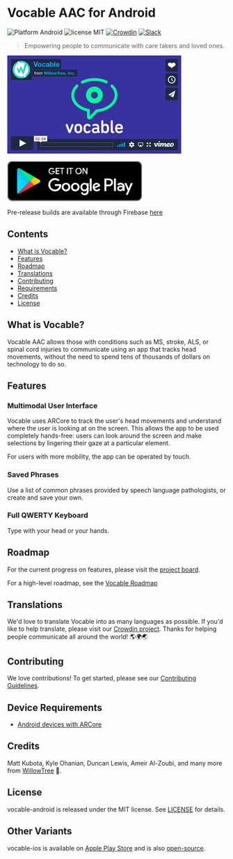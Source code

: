 # Vocable AAC for Android
![Platform Android](https://img.shields.io/badge/Platform-Android-blue.svg)
![license MIT](https://img.shields.io/badge/license-MIT-brightgreen.svg)
[![Crowdin](https://badges.crowdin.net/vocable-android/localized.svg)](https://crowdin.com/project/vocable-android)
[![Slack](https://img.shields.io/badge/Join%20our%20Slack-%23E01E5A?logo=slack)](https://docs.google.com/forms/d/1hiU2fJtta4BcalnybFMugUE9RXeG4oQXelG9B3KDtf8/viewform?edit_requested=true)

> Empowering people to communicate with care takers and loved ones.

[![Watch the video](marketing_assets/vocable_vimeo_still.gif)](https://player.vimeo.com/video/394212430)

[![Play Store Link](marketing_assets/google-play-badge.svg)](https://play.google.com/store/apps/details?id=com.willowtree.vocable)

Pre-release builds are available through Firebase [here](https://appdistribution.firebase.dev/i/ebf0696a3e643b20)

## Contents
- [What is Vocable?](#what-is-vocable)
- [Features](#features)
- [Roadmap](#roadmap)
- [Translations](#translations)
- [Contributing](#contributing)
- [Requirements](#requirements)
- [Credits](#credits)
- [License](#license)

## What is Vocable?
Vocable AAC allows those with conditions such as MS, stroke, ALS, or spinal cord injuries to communicate using an app that tracks head movements, without the need to spend tens of thousands of dollars on technology to do so.

## Features

### Multimodal User Interface

Vocable uses ARCore to track the user's head movements and understand where the user is looking at on the screen. This allows the app to be used completely hands-free: users can look around the screen and make selections by lingering their gaze at a particular element. 

For users with more mobility, the app can be operated by touch.

### Saved Phrases
Use a list of common phrases provided by speech language pathologists, or create and save your own.

### Full QWERTY Keyboard
Type with your head or your hands.

## Roadmap
For the current progress on features, please visit the [project board](https://github.com/orgs/willowtreeapps/projects/50/views/1).

For a high-level roadmap, see the [Vocable Roadmap](./ROADMAP.md)

## Translations
We'd love to translate Vocable into as many languages as possible. If you'd like to help translate, please visit our [Crowdin project](https://crowdin.com/project/vocable-android). Thanks for helping people communicate all around the world! 🌎🌍🌏

## Contributing
We love contributions! To get started, please see our [Contributing Guidelines](./CONTRIBUTING.md).

## Device Requirements
- [Android devices with ARCore](https://developers.google.com/ar/discover/supported-devices)

## Credits
Matt Kubota, Kyle Ohanian, Duncan Lewis, Ameir Al-Zoubi, and many more from [WillowTree](https://willowtreeapps.com/) 💙.

## License
vocable-android is released under the MIT license. See [LICENSE](LICENSE) for details.

## Other Variants
vocable-ios is available on [Apple Play Store](https://apps.apple.com/us/app/vocable-aac/id1497040547) and is also [open-source](https://github.com/willowtreeapps/vocable-ios). 
